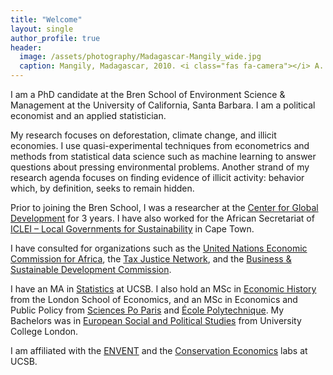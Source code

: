 ```yaml
---
title: "Welcome"
layout: single
author_profile: true
header:
  image: /assets/photography/Madagascar-Mangily_wide.jpg
  caption: Mangily, Madagascar, 2010. <i class="fas fa-camera"></i> A. Lépissier
---
```


I am a PhD candidate at the Bren School of Environment Science & Management at the University of California, Santa Barbara. I am a political economist and an applied statistician.

My research focuses on deforestation, climate change, and illicit economies. I use quasi-experimental techniques from econometrics and methods from statistical data science such as machine learning to answer questions about pressing environmental problems. Another strand of my research agenda focuses on finding evidence of illicit activity: behavior which, by definition, seeks to remain hidden.

Prior to joining the Bren School, I was a researcher at the [Center for Global Development](https://www.cgdev.org/) for 3 years. I have also worked for the African Secretariat of [ICLEI – Local Governments for Sustainability](https://africa.iclei.org/) in Cape Town.

I have consulted for organizations such as the [United Nations Economic Commission for Africa](https://www.uneca.org/), the [Tax Justice Network](https://www.taxjustice.net/), and the [Business & Sustainable Development Commission](http://businesscommission.org/).

I have an MA in [Statistics](https://www.pstat.ucsb.edu/) at UCSB. I also hold an MSc in [Economic History](http://www.lse.ac.uk/Economic-History) from the London School of Economics, and an MSc in Economics and Public Policy from [Sciences Po Paris](https://www.sciencespo.fr/public/en.html) and [École Polytechnique](https://www.polytechnique.edu/en). My Bachelors was in [European Social and Political Studies](https://www.ucl.ac.uk/european-international-social-political-studies/) from University College London.

I am affiliated with the [ENVENT](https://www.enventlab.com/) and the [Conservation Economics](http://conservation-econ.com/) labs at UCSB.